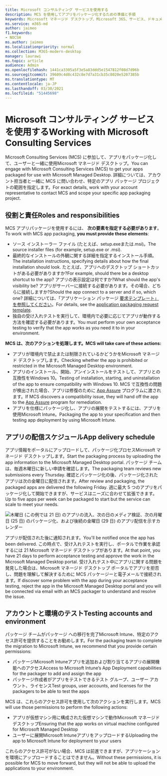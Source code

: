 ```yaml
---
title: Microsoft コンサルティング サービスを使用する
description: MCS を使用してアプリをパッケージ化するための準備と手順
keywords: Microsoft マネージド デスクトップ、Microsoft 365、サービス、ドキュメント
ms.service: m365-md
author: jaimeo
f1.keywords:
- NOCSH
ms.author: jaimeo
ms.localizationpriority: normal
ms.collection: M365-modern-desktop
manager: laurawi
ms.topic: article
audience: Admin
ms.openlocfilehash: 1441ca3305a5f3e5a83ddd5e1547812f08d7d96b
ms.sourcegitcommit: 39609c4d8c432c8e7d7a31cb35c8020e5207385b
ms.translationtype: MT
ms.contentlocale: ja-JP
ms.lasthandoff: 03/30/2021
ms.locfileid: "51445698"
---
```

# <a name="working-with-microsoft-consulting-services"></a><span data-ttu-id="10705-104">Microsoft コンサルティング サービスを使用する</span><span class="sxs-lookup"><span data-stu-id="10705-104">Working with Microsoft Consulting Services</span></span>

<span data-ttu-id="10705-105">Microsoft Consulting Services (MCS) に参加して、アプリをパッケージ化して、ユーザーと一緒に使用Microsoft マネージド デスクトップ。</span><span class="sxs-lookup"><span data-stu-id="10705-105">You can engage with Microsoft Consulting Services (MCS) to get your apps packaged for use with Microsoft Managed Desktop.</span></span> <span data-ttu-id="10705-106">詳細については、アカウント担当者と一緒に MCS に問い合わせ、特定のアプリ パッケージ プロジェクトの範囲を指定します。</span><span class="sxs-lookup"><span data-stu-id="10705-106">For exact details, work with your account representative to contact MCS and scope your specific app packaging project.</span></span>

## <a name="roles-and-responsibilities"></a><span data-ttu-id="10705-107">役割と責任</span><span class="sxs-lookup"><span data-stu-id="10705-107">Roles and responsibilities</span></span>

<span data-ttu-id="10705-108">MCS アプリパッケージを使用するには、 **次の要素を指定する必要があります**。</span><span class="sxs-lookup"><span data-stu-id="10705-108">To work with MCS app packaging, **you must provide these elements**:</span></span>

- <span data-ttu-id="10705-109">ソース インストーラー ファイル (たとえば、setup.exeまたは.msi)。</span><span class="sxs-lookup"><span data-stu-id="10705-109">The source installer files (for example, setup.exe or .msi).</span></span>
- <span data-ttu-id="10705-110">最終的なインストールの外観に関する詳細を指定するインストール手順。</span><span class="sxs-lookup"><span data-stu-id="10705-110">The installation instructions, specifying details about how the final installation should look.</span></span> <span data-ttu-id="10705-111">たとえば、アプリへのデスクトップ ショートカットがある必要がありますか?</span><span class="sxs-lookup"><span data-stu-id="10705-111">For example, should there be a desktop shortcut to the app?</span></span> <span data-ttu-id="10705-112">アプリの表示設定は何ですか?</span><span class="sxs-lookup"><span data-stu-id="10705-112">What should the app's visibility be?</span></span> <span data-ttu-id="10705-113">アプリがサーバーに接続する必要があります。その場合、どちらに接続しますか?</span><span class="sxs-lookup"><span data-stu-id="10705-113">Should the app connect to a server and if so, which one?</span></span> <span data-ttu-id="10705-114">詳細については、「アプリケーション パッケージ [要求テンプレート」を参照してください](https://github.com/MicrosoftDocs/microsoft-365-docs/raw/public/microsoft-365/managed-desktop/get-ready/downloads/app-packaging-template.docx)。</span><span class="sxs-lookup"><span data-stu-id="10705-114">For details, see the [application packaging request template](https://github.com/MicrosoftDocs/microsoft-365-docs/raw/public/microsoft-365/managed-desktop/get-ready/downloads/app-packaging-template.docx).</span></span>
- <span data-ttu-id="10705-115">独自の受け入れテストを実行して、環境内で必要に応じてアプリが動作する方法を確認する必要があります。</span><span class="sxs-lookup"><span data-stu-id="10705-115">You must perform your own acceptance testing to verify that the app works as you need it to in your environment.</span></span>

<span data-ttu-id="10705-116">**MCS は、次のアクションを処理します。**</span><span class="sxs-lookup"><span data-stu-id="10705-116">**MCS will take care of these actions:**</span></span>

- <span data-ttu-id="10705-117">アプリが環境内で禁止または制限されているかどうかをMicrosoft マネージド デスクトップします。</span><span class="sxs-lookup"><span data-stu-id="10705-117">Checking whether the app is prohibited or restricted in the Microsoft Managed Desktop environment.</span></span>
- <span data-ttu-id="10705-118">アプリのインストール、開始、アンインストールをテストして、アプリとの互換性をWindows 10。</span><span class="sxs-lookup"><span data-stu-id="10705-118">Testing of installation, starting, and uninstallation of the app to ensure compatibility with Windows 10.</span></span> <span data-ttu-id="10705-119">MCS で互換性の問題が検出された場合、アプリは修復のために [App Assure](https://docs.microsoft.com/fasttrack/products-and-capabilities#app-assure) プログラムに渡されます。</span><span class="sxs-lookup"><span data-stu-id="10705-119">If MCS discovers a compatibility issue, they will hand off the app to the [App Assure](https://docs.microsoft.com/fasttrack/products-and-capabilities#app-assure) program for remediation.</span></span>
- <span data-ttu-id="10705-120">アプリを仕様にパッケージ化し、アプリの展開をテストするには、アプリを使用Microsoft Intune。</span><span class="sxs-lookup"><span data-stu-id="10705-120">Packaging the app to your specification and then testing app deployment by using Microsoft Intune.</span></span>

## <a name="app-delivery-schedule"></a><span data-ttu-id="10705-121">アプリの配信スケジュール</span><span class="sxs-lookup"><span data-stu-id="10705-121">App delivery schedule</span></span>

<span data-ttu-id="10705-122">アプリ情報をポータルにアップロードして、パッケージ化プロセスMicrosoft マネージド デスクトップします。</span><span class="sxs-lookup"><span data-stu-id="10705-122">Start the packaging process by uploading the app information to the Microsoft Managed Desktop portal.</span></span> <span data-ttu-id="10705-123">パッケージ チームは、毎週木曜日に新しい申請を確認します。</span><span class="sxs-lookup"><span data-stu-id="10705-123">The packaging team reviews new submissions every Thursday.</span></span> <span data-ttu-id="10705-124">確認とパッケージ化の後、パッケージ化されたアプリは次の金曜日に配信されます。</span><span class="sxs-lookup"><span data-stu-id="10705-124">After review and packaging, the packaged apps are delivered the following Friday.</span></span> <span data-ttu-id="10705-125">週に最大 5 つのアプリをパッケージ化して開始できますが、サービスはニーズに合わせて拡張できます。</span><span class="sxs-lookup"><span data-stu-id="10705-125">Up to five apps per week can be packaged to start but the service can scale to meet your needs.</span></span>

![木曜日 (この例では 21 日) のアプリの流入、次の日のメディア検証、次の月曜日 (25 日) のパッケージ化、および後続の金曜日 (29 日) のアプリ配信を示すカレンダー](../../media/MCS-cal.png)

<span data-ttu-id="10705-127">アプリが配信された後に通知されます。</span><span class="sxs-lookup"><span data-stu-id="10705-127">You'll be notified once the app has been delivered.</span></span> <span data-ttu-id="10705-128">この時点で、受け入れテストを実行し、ポータルで作業を承認するには 21 Microsoft マネージド デスクトップがあります。</span><span class="sxs-lookup"><span data-stu-id="10705-128">At that point, you have 21 days to perform acceptance testing and approve the work in the Microsoft Managed Desktop portal.</span></span> <span data-ttu-id="10705-129">受け入れテスト中にアプリに関する問題を発見した場合は、Microsoft マネージド デスクトップ ポータルでアプリを拒否し、問題を理解して解決するために MCS パッケージーと電子メールで接続されます。</span><span class="sxs-lookup"><span data-stu-id="10705-129">If discover some problem with the app during your acceptance testing, reject the app in the Microsoft Managed Desktop portal and you will be connected via email with an MCS packager to understand and resolve the issue.</span></span>

## <a name="testing-accounts-and-environment"></a><span data-ttu-id="10705-130">アカウントと環境のテスト</span><span class="sxs-lookup"><span data-stu-id="10705-130">Testing accounts and environment</span></span>

<span data-ttu-id="10705-131">パッケージ チームがパッケージ への移行を完了Microsoft Intune、特定のアクセス許可を提供することをお勧めします。</span><span class="sxs-lookup"><span data-stu-id="10705-131">For the packaging team to complete the migration to Microsoft Intune, we recommend that you provide certain permissions:</span></span>
 
-   <span data-ttu-id="10705-132">パッケージMicrosoft Intuneアプリを追加および割り当てるアプリの展開機能へのアクセス</span><span class="sxs-lookup"><span data-stu-id="10705-132">Access to Microsoft Intune’s App Deployment capabilities for the packager to add and assign the app</span></span> 
-   <span data-ttu-id="10705-133">パッケージ作成者がアプリをテストできるテスト グループ、ユーザー アカウント、ライセンス</span><span class="sxs-lookup"><span data-stu-id="10705-133">Test groups, user accounts, and licenses for the packagers to be able to test the apps</span></span>

<span data-ttu-id="10705-134">MCS は、これらのアクセス許可を使用して次のアクションを実行します。</span><span class="sxs-lookup"><span data-stu-id="10705-134">MCS will use those permissions to perform the following actions:</span></span>
 
-   <span data-ttu-id="10705-135">アプリが仮想マシン用に構成された仮想マシンで動作Microsoft マネージド デスクトップ</span><span class="sxs-lookup"><span data-stu-id="10705-135">Ensuring that the app works on virtual machine configured for Microsoft Managed Desktop</span></span>
-   <span data-ttu-id="10705-136">ユーザーに展開Microsoft Intuneアプリをアップロードする</span><span class="sxs-lookup"><span data-stu-id="10705-136">Uploading the app to Microsoft Intune for deployment to your users</span></span>

<span data-ttu-id="10705-137">これらのアクセス許可がない場合、MCS は前進できますが、アプリケーションを環境にアップロードすることはできません。</span><span class="sxs-lookup"><span data-stu-id="10705-137">Without these permissions, it is possible for MCS to move forward, but they will not be able to upload the applications to your environment.</span></span>
